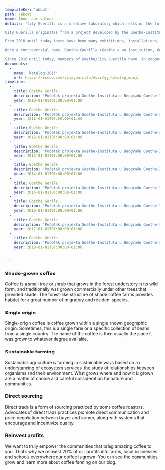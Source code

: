 ```yaml
---
templateKey: 'about'
path: /about
name: About our values
details: 'City Guerilla is a creative laboratory which rests on the following principles: self-organized youth, their creative association, peer education and alternative education, exchanging a wide range of skills, knowledge and ideas. These young people have different educational backgrounds, interests, talents, abilities, life experience and attitudes. The synergy of these versatile factors forms specific creative spaces for applying various ideas in the fields of art and social activism with an aim to inspire young people to take an active part in shaping their own urban environment and strengthen civil society.

City Guerilla originates from a project developed by the Goethe-Institut entitled Goethe-Guerilla, which started in 2010 with the aim to connect with young people. During seven years of the project (both as Goethe and City Guerilla), more than 150 young people from Belgrade and the region have been given an opportunity to realize their ideas and gain experience in self-organization process by implementing projects on the topic they have chosen themselves: the Right to the City – improving our own urban environment.

From 2010 until today there have been many exhibitions, installations, workshops (in collaboration with local and international artists), debates, lectures, concerts, participative and environmental public space interventions, research projects, regional and international events and workshops, including two international meetings supported by the European Union program entitled “Youth in Action”. Within the framework of the international project of the Goethe-Institut "ACTOPOLIS. The Art of Action", City Guerilla was one of the 14 participants of the Belgrade edition of Actopolis called "Formally Informal" curated by Mirjana Boba Stojadinović.

Once a controversial name, Goethe-Guerilla (Goethe = an institution, Guerilla = freedom of action), which strongly depicts the singularity of this symbiosis during the organic process of self-organization of a group of young people on their way to independence under the roof of a cultural institution, has in the meantime, among young people, become a synonym for team work, creativity, open access, exchange of knowledge and ideas in the fields of art and social activism both on local and international levels. Since 2012 members of Goethe-Guerilla have been focused on the run-down neighborhood of Savamala. They have been monitoring, investigating and documenting its dramatic architectural transformation and have either taken an active part in it or opposed it through their projects and actions. In March 2013 the Goethe-Insititut officially launches the project "Urban Incubator: Belgrade" in Savamala. Soon after, Goethe-Guerilla joines other local and international projects from the previous generations (2010-2014), decides to become independent founding an association named City Guerilla, which continues its activities supported the Goethe-Institut, now as a partner.

Since 2010 until today, members of Goethe/City Guerilla have, in cooperation with the Goethe-Institut, realized more than 200 small and large scale projects and actions in Serbia and abroad, thus establishing a wide cooperation network with similar initiatives in the country and the region. '
documents:
  -
    name: 'katalog 2015'
    url: https://issuu.com/cityguerilla/docs/gg_katalog_manji
timeline:
  -
    title: Goethe Gerile
    description: "Početak projekta Goethe-Instituta u Beogradu Goethe-Institut, Inicijatori: Juta Gerig, direktorka i Zorica Milisavljević, koordinator specijalnih projekata (mentor Gerila projekta od 2010. do 2016.)"
    year: 2010-01-01T00:00:00+01:00
  -
    title: Goethe Gerile
    description: "Početak projekta Goethe-Instituta u Beogradu Goethe-Institut, Inicijatori: Juta Gerig, direktorka i Zorica Milisavljević, koordinator specijalnih projekata (mentor Gerila projekta od 2010. do 2016.)"
    year: 2011-01-01T00:00:00+01:00
  -
    title: Goethe Gerile
    description: "Početak projekta Goethe-Instituta u Beogradu Goethe-Institut, Inicijatori: Juta Gerig, direktorka i Zorica Milisavljević, koordinator specijalnih projekata (mentor Gerila projekta od 2010. do 2016.)"
    year: 2012-01-01T00:00:00+01:00
  -
    title: Goethe Gerile
    description: "Početak projekta Goethe-Instituta u Beogradu Goethe-Institut, Inicijatori: Juta Gerig, direktorka i Zorica Milisavljević, koordinator specijalnih projekata (mentor Gerila projekta od 2010. do 2016.)"
    year: 2013-01-01T00:00:00+01:00
  -
    title: Goethe Gerile
    description: "Početak projekta Goethe-Instituta u Beogradu Goethe-Institut, Inicijatori: Juta Gerig, direktorka i Zorica Milisavljević, koordinator specijalnih projekata (mentor Gerila projekta od 2010. do 2016.)"
    year: 2014-01-01T00:00:00+01:00
  -
    title: Goethe Gerile
    description: "Početak projekta Goethe-Instituta u Beogradu Goethe-Institut, Inicijatori: Juta Gerig, direktorka i Zorica Milisavljević, koordinator specijalnih projekata (mentor Gerila projekta od 2010. do 2016.)"
    year: 2015-01-01T00:00:00+01:00
  -
    title: Goethe Gerile
    description: "Početak projekta Goethe-Instituta u Beogradu Goethe-Institut, Inicijatori: Juta Gerig, direktorka i Zorica Milisavljević, koordinator specijalnih projekata (mentor Gerila projekta od 2010. do 2016.)"
    year: 2016-01-01T00:00:00+01:00
  -
    title: Goethe Gerile
    description: "Početak projekta Goethe-Instituta u Beogradu Goethe-Institut, Inicijatori: Juta Gerig, direktorka i Zorica Milisavljević, koordinator specijalnih projekata (mentor Gerila projekta od 2010. do 2016.)"
    year: 2017-01-01T00:00:00+01:00
  -
    title: Goethe Gerile
    description: "Početak projekta Goethe-Instituta u Beogradu Goethe-Institut, Inicijatori: Juta Gerig, direktorka i Zorica Milisavljević, koordinator specijalnih projekata (mentor Gerila projekta od 2010. do 2016.)"
    year: 2018-01-01T00:00:00+01:00


---
```

### Shade-grown coffee
Coffee is a small tree or shrub that grows in the forest understory in its wild form, and traditionally was grown commercially under other trees that provided shade. The forest-like structure of shade coffee farms provides habitat for a great number of migratory and resident species.

### Single origin
Single-origin coffee is coffee grown within a single known geographic origin. Sometimes, this is a single farm or a specific collection of beans from a single country. The name of the coffee is then usually the place it was grown to whatever degree available.

### Sustainable farming
Sustainable agriculture is farming in sustainable ways based on an understanding of ecosystem services, the study of relationships between organisms and their environment. What grows where and how it is grown are a matter of choice and careful consideration for nature and communities.

### Direct sourcing
Direct trade is a form of sourcing practiced by some coffee roasters. Advocates of direct trade practices promote direct communication and price negotiation between buyer and farmer, along with systems that encourage and incentivize quality.

### Reinvest profits
We want to truly empower the communities that bring amazing coffee to you. That’s why we reinvest 20% of our profits into farms, local businesses and schools everywhere our coffee is grown. You can see the communities grow and learn more about coffee farming on our blog.
